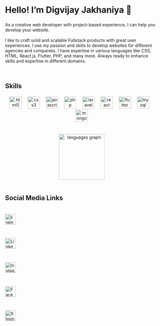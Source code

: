 
<h1 align="left">Hello! I’m Digvijay Jakhaniya 👋</h1>

###

<p align="left">As a creative web developer with project-based experience, I can help you develop your website.<br><br>I like to craft solid and scalable Fullstack products with great user experiences. I use my passion and skills to develop websites for different agencies and companies. I have expertise in various languages like CSS, HTML, React.js, Flutter, PHP, and many more. Always ready to enhance skills and expertise in different domains.</p>


<br clear="both">
<h2 align="left">Skills</h2>

###


<div align="center">
  <img src="https://cdn.jsdelivr.net/gh/devicons/devicon/icons/html5/html5-original.svg" height="40" alt="html5 logo"  />
  <img width="12" />
  <img src="https://cdn.simpleicons.org/css3/1572B6" height="40" alt="css3 logo"  />
  <img width="12" />
  <img src="https://cdn.jsdelivr.net/gh/devicons/devicon/icons/javascript/javascript-original.svg" height="40" alt="javascript logo"  />
  <img width="12" />
  <img src="https://cdn.simpleicons.org/php/777BB4" height="40" alt="php logo"  />
  <img width="12" />
  <img src="https://cdn.simpleicons.org/laravel/FF2D20" height="40" alt="laravel logo"  />
  <img width="12" />
  <img src="https://cdn.jsdelivr.net/gh/devicons/devicon/icons/react/react-original.svg" height="40" alt="react logo"  />
  <img width="12" />
  <img src="https://cdn.simpleicons.org/flutter/02569B" height="40" alt="flutter logo"  />
  <img width="12" />
  <img src="https://cdn.simpleicons.org/mysql/4479A1" height="40" alt="mysql logo"  />
  <img width="12" />
  <img src="https://cdn.simpleicons.org/mongodb/47A248" height="40" alt="mongodb logo"  />
</div>  

###

<br clear="both">

<div align="center">
  <img src="https://github-readme-stats.vercel.app/api/top-langs?username=DigvijayJakhaniya&locale=en&hide_title=false&layout=compact&card_width=320&langs_count=5&theme=dracula&hide_border=false&order=2" height="150" alt="languages graph"  />
</div>

<br clear="both">
<h2 align="left">Social Media Links</h2>

###

<br clear="both">
<div align="left">
  
  <a href="https://linktr.ee/digvijay.jakhaniya" target="_blank">
     <img src="https://cdn.simpleicons.org/linktree" height="35" alt="linktree logo"  />
  </a>
  <pre>   </pre>
  
  <a href="https://www.linkedin.com/in/digvijayjakhaniya/" target="_blank">
     <img src="https://cdn.simpleicons.org/Linkedin" height="35" alt="Linkedin logo"  />
  </a>
  <pre>   </pre>
  
  <a href="https://www.instagram.com/digvijay.jakhaniya/" target="_blank">
     <img src="https://cdn.simpleicons.org/instagram" height="35" alt="Instagram logo"  />
  </a>
  <pre>   </pre>
  
  <a href="https://www.facebook.com/digvijay.jakhaniyaaa" target="_blank">
     <img src="https://cdn.simpleicons.org/facebook" height="35" alt="Facebook logo"  />
  </a>
  <pre>   </pre>
  
  <a href="https://twitter.com/Digvijay__02" target="_blank">
     <img src="https://cdn.simpleicons.org/X/ffff" height="35" alt="X logo"  />
  </a>
  
</div>
